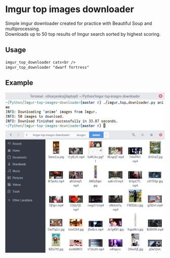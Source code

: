 # Imgur top images downloader
Simple imgur downloader created for practice with Beautiful Soup and multiprocessing.<br />
Downloads up to 50 top results of Imgur search sorted by highest scoring.

## Usage
```
imgur_top_downloader cats<br />
imgur_top_downloader "dwarf fortress"
```

## Example
![Alt text](/example/1.png?raw=true)
![Alt text](/example/2.png?raw=true)
